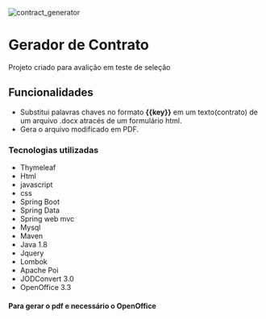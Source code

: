 
![contract_generator](https://img.freepik.com/vetores-gratis/homem-de-negocios-apertando-o-contrato-assinado_3446-646.jpg?w=740&t=st=1677022644~exp=1677023244~hmac=37f405e531dc4e6841398a525fac4d2093625019153870bda005dc45d6194e66)

# Gerador de Contrato
Projeto criado para avalição em teste de seleção
## Funcionalidades
 -  Substitui palavras chaves no formato __{{key}}__ em um texto(contrato) de um arquivo .docx atracés de um formulário html.
 -  Gera o arquivo modificado em PDF.


### Tecnologias utilizadas
 * Thymeleaf 
 * Html
 * javascript
 * css
 * Spring Boot
 * Spring Data
 * Spring web mvc
 * Mysql
 * Maven
 * Java 1.8
 * Jquery
 * Lombok
 * Apache Poi
 * JODConvert 3.0
 * OpenOffice 3.3
 
 #### Para gerar o pdf e necessário o OpenOffice


